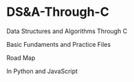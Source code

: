 # DS&A-Through-C
Data Structures and Algorithms Through C

Basic Fundaments and Practice Files

Road Map 

In Python and JavaScript